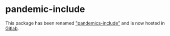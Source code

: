 # pandemic-include

This package has been renamed ["pandemics-include"](https://www.npmjs.com/package/pandemics-include) and is now hosted in [Gitlab](https://gitlab.com/pandemics/pandemics-include).
